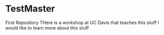 # TestMaster
First Repository
THere is a workshop at UC Davis that teaches this stuff
I would like to learn more about this stuff
